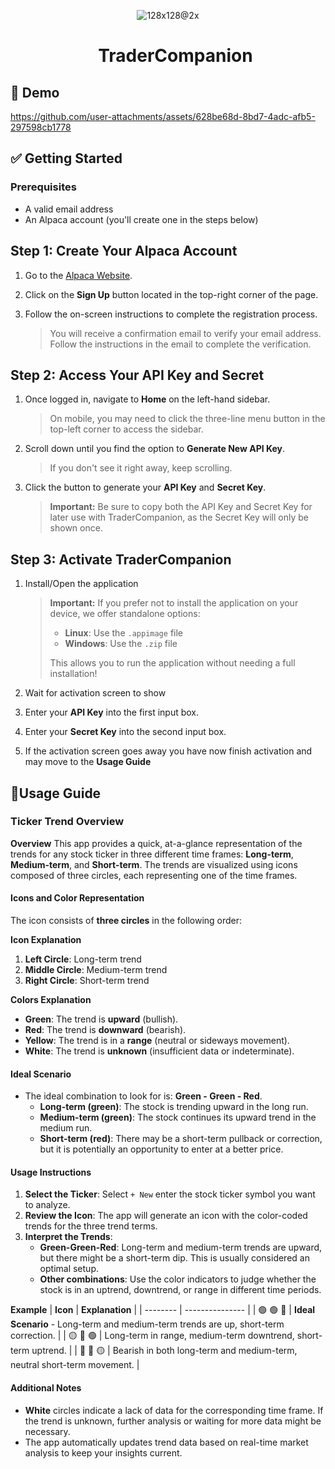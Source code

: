 <div align="center">
  
![128x128@2x](https://github.com/user-attachments/assets/2eea4ecf-e9b8-4ca3-a837-f460eda70ebc)
<div id="user-content-toc">
  <ul style="list-style: none;">
    <summary>
      <h1>TraderCompanion</h1>
    </summary>
  </ul>
</div>
</div>

## 🎉 Demo

https://github.com/user-attachments/assets/628be68d-8bd7-4adc-afb5-297598cb1778

## ✅ Getting Started

### Prerequisites

- A valid email address
- An Alpaca account (you'll create one in the steps below)

## Step 1: Create Your Alpaca Account

1. Go to the [Alpaca Website](https://app.alpaca.markets/signup).
2. Click on the **Sign Up** button located in the top-right corner of the page.
3. Follow the on-screen instructions to complete the registration process.

   > You will receive a confirmation email to verify your email address. Follow the instructions in the email to complete the verification.

## Step 2: Access Your API Key and Secret

1. Once logged in, navigate to **Home** on the left-hand sidebar.

   > On mobile, you may need to click the three-line menu button in the top-left corner to access the sidebar.

2. Scroll down until you find the option to **Generate New API Key**.

   > If you don't see it right away, keep scrolling.

3. Click the button to generate your **API Key** and **Secret Key**.
   > **Important:** Be sure to copy both the API Key and Secret Key for later use with TraderCompanion, as the Secret Key will only be shown once.

## Step 3: Activate TraderCompanion

1. Install/Open the application 

   > **Important:** If you prefer not to install the application on your device, we offer standalone options:
   > 
   > - **Linux**: Use the `.appimage` file
   > - **Windows**: Use the `.zip` file
   > 
   >
   > This allows you to run the application without needing a full installation!
   
2. Wait for activation screen to show
3. Enter your **API Key** into the first input box.
4. Enter your **Secret Key** into the second input box.
5. If the activation screen goes away you have now finish activation and may move to the **Usage Guide**

## 📖Usage Guide

### **Ticker Trend Overview**

**Overview**
This app provides a quick, at-a-glance representation of the trends for any stock ticker in three different time frames: **Long-term**, **Medium-term**, and **Short-term**. The trends are visualized using icons composed of three circles, each representing one of the time frames.

#### **Icons and Color Representation**

The icon consists of **three circles** in the following order:

**Icon Explanation**
1. **Left Circle**: Long-term trend
2. **Middle Circle**: Medium-term trend
3. **Right Circle**: Short-term trend

**Colors Explanation**
- **Green**: The trend is **upward** (bullish).
- **Red**: The trend is **downward** (bearish).
- **Yellow**: The trend is in a **range** (neutral or sideways movement).
- **White**: The trend is **unknown** (insufficient data or indeterminate).

#### **Ideal Scenario**
- The ideal combination to look for is: **Green - Green - Red**.
  - **Long-term (green)**: The stock is trending upward in the long run.
  - **Medium-term (green)**: The stock continues its upward trend in the medium run.
  - **Short-term (red)**: There may be a short-term pullback or correction, but it is potentially an opportunity to enter at a better price.

#### **Usage Instructions**

1. **Select the Ticker**: Select `+ New` enter the stock ticker symbol you want to analyze.
2. **Review the Icon**: The app will generate an icon with the color-coded trends for the three trend terms.
3. **Interpret the Trends**: 
   - **Green-Green-Red**: Long-term and medium-term trends are upward, but there might be a short-term dip. This is usually considered an optimal setup.
   - **Other combinations**: Use the color indicators to judge whether the stock is in an uptrend, downtrend, or range in different time periods.

**Example**
| **Icon**  | **Explanation** |
| -------- | --------------- |
| 🟢 🟢 🔴  | **Ideal Scenario** - Long-term and medium-term trends are up, short-term correction. |
| 🟡 🔴 🟢  | Long-term in range, medium-term downtrend, short-term uptrend. |
| 🔴 🔴 🟡  | Bearish in both long-term and medium-term, neutral short-term movement. |

#### **Additional Notes**
- **White** circles indicate a lack of data for the corresponding time frame. If the trend is unknown, further analysis or waiting for more data might be necessary.
- The app automatically updates trend data based on real-time market analysis to keep your insights current.